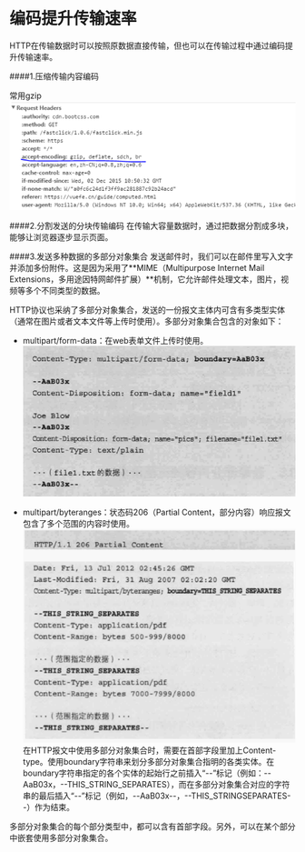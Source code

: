 # 编码提升传输速率

HTTP在传输数据时可以按照原数据直接传输，但也可以在传输过程中通过编码提升传输速率。

####1.压缩传输内容编码

常用gzip
![](gzip.png)

####2.分割发送的分块传输编码
在传输大容量数据时，通过把数据分割成多块，能够让浏览器逐步显示页面。

####3.发送多种数据的多部分对象集合
发送邮件时，我们可以在邮件里写入文字并添加多份附件。这是因为采用了**MIME（Multipurpose Internet Mail Extensions，多用途因特网邮件扩展）**机制，它允许邮件处理文本，图片，视频等多个不同类型的数据。

HTTP协议也采纳了多部分对象集合，发送的一份报文主体内可含有多类型实体（通常在图片或者文本文件等上传时使用）。多部分对象集合包含的对象如下：

* multipart/form-data：在web表单文件上传时使用。
![](multipart-form-data.png)

* multipart/byteranges：状态码206（Partial Content，部分内容）响应报文包含了多个范围的内容时使用。
![](multipart-byte-range.png)
在HTTP报文中使用多部分对象集合时，需要在首部字段里加上Content-type。使用boundary字符串来划分多部分对象集合指明的各类实体。在boundary字符串指定的各个实体的起始行之前插入“--”标记（例如：--AaB03x，--THIS_STRING_SEPARATES），而在多部分对象集合对应的字符串的最后插入“--”标记（例如，--AaB03x--，--THIS_STRINGSEPARATES--）作为结束。

多部分对象集合的每个部分类型中，都可以含有首部字段。另外，可以在某个部分中嵌套使用多部分对象集合。